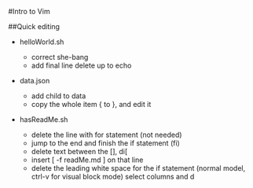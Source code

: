 #Intro to Vim

##Quick editing

- helloWorld.sh
  - correct she-bang
  - add final line delete up to echo 

- data.json
  - add child to data
  - copy the whole item { to }, and edit it

- hasReadMe.sh
  - delete the line with for statement (not needed)
  - jump to the end and finish the if statement (fi)
  - delete text between the [], di[
  - insert [ -f readMe.md ] on that line 
  - delete the leading white space for the if statement (normal model, ctrl-v for visual block mode) select columns and d 









